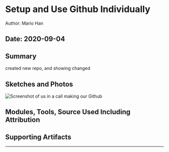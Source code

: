 #  Setup and Use Github Individually

Author: Mario Han

Date: 2020-09-04
-----

## Summary
created new repo, and showing changed 

## Sketches and Photos
![Screenshot of us in a call making our Github](https://drive.google.com/uc?export=view&id=1Mboh-klwbosloDodKqBM3C3FMWSndM06)

## Modules, Tools, Source Used Including Attribution


## Supporting Artifacts


-----

